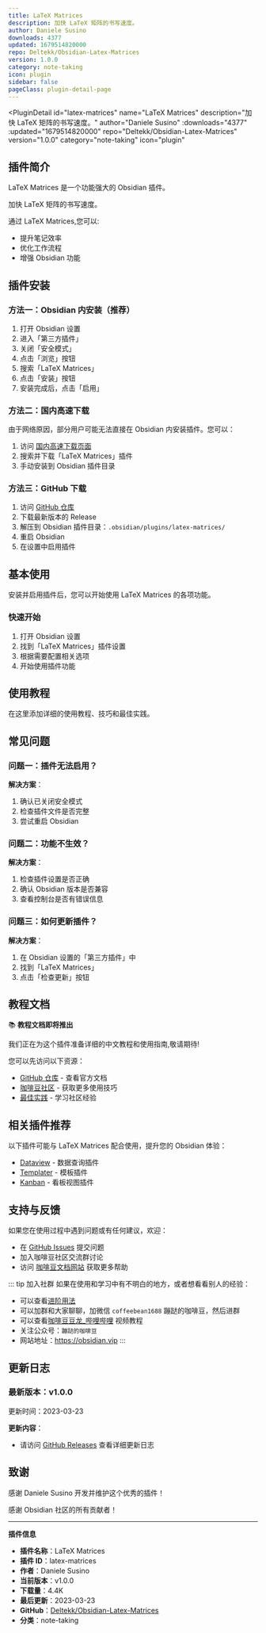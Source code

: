 ```yaml
---
title: LaTeX Matrices
description: 加快 LaTeX 矩阵的书写速度。
author: Daniele Susino
downloads: 4377
updated: 1679514820000
repo: Deltekk/Obsidian-Latex-Matrices
version: 1.0.0
category: note-taking
icon: plugin
sidebar: false
pageClass: plugin-detail-page
---
```


<PluginDetail
  id="latex-matrices"
  name="LaTeX Matrices"
  description="加快 LaTeX 矩阵的书写速度。"
  author="Daniele Susino"
  :downloads="4377"
  :updated="1679514820000"
  repo="Deltekk/Obsidian-Latex-Matrices"
  version="1.0.0"
  category="note-taking"
  icon="plugin"
>

<!-- AUTO_GENERATED_START -->
## 插件简介

LaTeX Matrices 是一个功能强大的 Obsidian 插件。

加快 LaTeX 矩阵的书写速度。

通过 LaTeX Matrices,您可以:

- 提升笔记效率
- 优化工作流程
- 增强 Obsidian 功能

<!-- AUTO_GENERATED_END -->

<!-- AUTO_GENERATED_START -->
## 插件安装

### 方法一：Obsidian 内安装（推荐）

1. 打开 Obsidian 设置
2. 进入「第三方插件」
3. 关闭「安全模式」
4. 点击「浏览」按钮
5. 搜索「LaTeX Matrices」
6. 点击「安装」按钮
7. 安装完成后，点击「启用」

### 方法二：国内高速下载

由于网络原因，部分用户可能无法直接在 Obsidian 内安装插件。您可以：

1. 访问 [国内高速下载页面](/zh/documentation/obsidian-plugins-download.html)
2. 搜索并下载「LaTeX Matrices」插件
3. 手动安装到 Obsidian 插件目录

### 方法三：GitHub 下载

1. 访问 [GitHub 仓库](https://github.com/Deltekk/Obsidian-Latex-Matrices)
2. 下载最新版本的 Release
3. 解压到 Obsidian 插件目录：`.obsidian/plugins/latex-matrices/`
4. 重启 Obsidian
5. 在设置中启用插件

## 基本使用

安装并启用插件后，您可以开始使用 LaTeX Matrices 的各项功能。

### 快速开始

1. 打开 Obsidian 设置
2. 找到「LaTeX Matrices」插件设置
3. 根据需要配置相关选项
4. 开始使用插件功能

<!-- AUTO_GENERATED_END -->

<!-- CUSTOM_CONTENT_START:tutorial -->
## 使用教程

在这里添加详细的使用教程、技巧和最佳实践。

<!-- CUSTOM_CONTENT_END:tutorial -->

<!-- SHARED_CONTENT_START -->
## 常见问题

### 问题一：插件无法启用？

**解决方案**：
1. 确认已关闭安全模式
2. 检查插件文件是否完整
3. 尝试重启 Obsidian

### 问题二：功能不生效？

**解决方案**：
1. 检查插件设置是否正确
2. 确认 Obsidian 版本是否兼容
3. 查看控制台是否有错误信息

### 问题三：如何更新插件？

**解决方案**：
1. 在 Obsidian 设置的「第三方插件」中
2. 找到「LaTeX Matrices」
3. 点击「检查更新」按钮

## 教程文档

📚 **教程文档即将推出**

我们正在为这个插件准备详细的中文教程和使用指南,敬请期待!

您可以先访问以下资源：
- [GitHub 仓库](https://github.com/Deltekk/Obsidian-Latex-Matrices) - 查看官方文档
- [咖啡豆社区](/zh/bases/) - 获取更多使用技巧
- [最佳实践](/zh/best-practices/) - 学习社区经验

## 相关插件推荐

以下插件可能与 LaTeX Matrices 配合使用，提升您的 Obsidian 体验：

- [Dataview](/zh/plugins/dataview.html) - 数据查询插件
- [Templater](/zh/plugins/templater-obsidian.html) - 模板插件
- [Kanban](/zh/plugins/obsidian-kanban.html) - 看板视图插件

## 支持与反馈

如果您在使用过程中遇到问题或有任何建议，欢迎：

- 在 [GitHub Issues](https://github.com/Deltekk/Obsidian-Latex-Matrices/issues) 提交问题
- 加入咖啡豆社区交流群讨论
- 访问 [咖啡豆文档网站](https://obsidian.vip) 获取更多帮助

::: tip 加入社群
如果在使用和学习中有不明白的地方，或者想看看别人的经验：
- 可以查看[进阶用法](/zh/advanced)
- 可以加群和大家聊聊，加微信 `coffeebean1688` 蹦跶的咖啡豆，然后进群
- 可以查看[咖啡豆豆龙_哔哩哔哩](https://space.bilibili.com/618777356) 视频教程
- 关注公众号：`蹦跶的咖啡豆`
- 网站地址：https://obsidian.vip
:::
<!-- SHARED_CONTENT_END -->

<!-- AUTO_GENERATED_START -->
## 更新日志

### 最新版本：v1.0.0

更新时间：2023-03-23

**更新内容**：
- 请访问 [GitHub Releases](https://github.com/Deltekk/Obsidian-Latex-Matrices/releases) 查看详细更新日志

## 致谢

感谢 Daniele Susino 开发并维护这个优秀的插件！

感谢 Obsidian 社区的所有贡献者！

---

**插件信息**
- **插件名称**：LaTeX Matrices
- **插件 ID**：latex-matrices
- **作者**：Daniele Susino
- **当前版本**：v1.0.0
- **下载量**：4.4K
- **最后更新**：2023-03-23
- **GitHub**：[Deltekk/Obsidian-Latex-Matrices](https://github.com/Deltekk/Obsidian-Latex-Matrices)
- **分类**：note-taking
<!-- AUTO_GENERATED_END -->

</PluginDetail>

